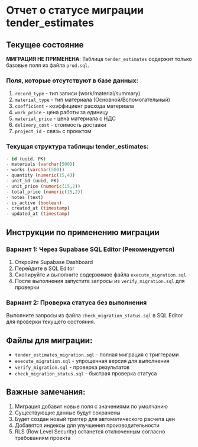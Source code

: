 # Отчет о статусе миграции tender_estimates

## Текущее состояние

**МИГРАЦИЯ НЕ ПРИМЕНЕНА**: Таблица `tender_estimates` содержит только базовые поля из файла `prod.sql`.

### Поля, которые отсутствуют в базе данных:

1. `record_type` - тип записи (work/material/summary)
2. `material_type` - тип материала (Основной/Вспомогательный)  
3. `coefficient` - коэффициент расхода материала
4. `work_price` - цена работы за единицу
5. `material_price` - цена материала с НДС
6. `delivery_cost` - стоимость доставки
7. `project_id` - связь с проектом

### Текущая структура таблицы tender_estimates:

```sql
- id (uuid, PK)
- materials (varchar(500))
- works (varchar(500))
- quantity (numeric(15,4))
- unit_id (uuid, FK)
- unit_price (numeric(15,2))
- total_price (numeric(15,2))
- notes (text)
- is_active (boolean)
- created_at (timestamp)
- updated_at (timestamp)
```

## Инструкции по применению миграции

### Вариант 1: Через Supabase SQL Editor (Рекомендуется)

1. Откройте Supabase Dashboard
2. Перейдите в SQL Editor
3. Скопируйте и выполните содержимое файла `execute_migration.sql`
4. После выполнения запустите запросы из `verify_migration.sql` для проверки

### Вариант 2: Проверка статуса без выполнения

Выполните запросы из файла `check_migration_status.sql` в SQL Editor для проверки текущего состояния.

## Файлы для миграции:

- `tender_estimates_migration.sql` - полная миграция с триггерами
- `execute_migration.sql` - упрощенная версия для выполнения
- `verify_migration.sql` - проверка результатов
- `check_migration_status.sql` - быстрая проверка статуса

## Важные замечания:

1. Миграция добавит новые поля с значениями по умолчанию
2. Существующие данные будут сохранены
3. Будет создан новый триггер для автоматического расчета цен
4. Добавятся индексы для улучшения производительности
5. RLS (Row Level Security) останется отключенным согласно требованиям проекта
